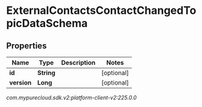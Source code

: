 # ExternalContactsContactChangedTopicDataSchema


## Properties

| Name | Type | Description | Notes |
| ------------ | ------------- | ------------- | ------------- |
| **id** | **String** |  |  [optional] |
| **version** | **Long** |  |  [optional] |




_com.mypurecloud.sdk.v2:platform-client-v2:225.0.0_
